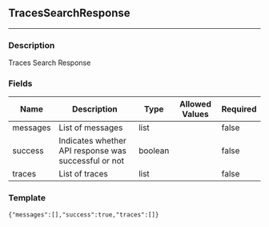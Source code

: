 ## TracesSearchResponse
---
### Description
Traces Search Response
### Fields
| Name | Description | Type | Allowed Values | Required |
| ---- | ----------- | ---- | -------------- | -------- |
| messages | List of messages | list |  | false |
| success | Indicates whether API response was successful or not | boolean |  | false |
| traces | List of traces | list |  | false |
### Template
```
{"messages":[],"success":true,"traces":[]}
```
